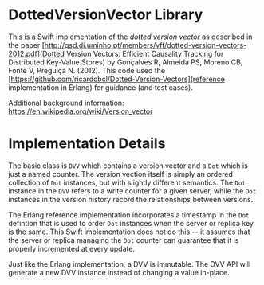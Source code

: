 # DottedVersionVector Library

This is a Swift implementation of the _dotted version vector_ as described in the paper
[http://gsd.di.uminho.pt/members/vff/dotted-version-vectors-2012.pdf](Dotted Version Vectors: Efficient Causality Tracking for Distributed Key-Value Stores) by 
Gonçalves R, Almeida PS, Moreno CB, Fonte V, Preguiça N. (2012). 
This code used the [https://github.com/ricardobcl/Dotted-Version-Vectors](reference implementation in Erlang) for guidance (and test cases).

Additional background information: https://en.wikipedia.org/wiki/Version_vector

# Implementation Details

The basic class is `DVV` which contains a version vector and a `Dot` which is just a named counter. The version vection itself is
simply an ordered collection of `Dot` instances, but with slightly different semantics. The `Dot` instance in the `DVV` refers to a 
write counter for a given server, while the `Dot` instances in the version history record the relationships between versions.

The Erlang reference implementation incorporates a timestamp in the `Dot` defintion that is used to order `Dot` instances when the 
server or replica key is the same. This Swift implementation does not do this -- it assumes that the server or replica managing the 
`Dot` counter can guarantee that it is properly incremented at every update.

Just like the Erlang implementation, a DVV is immutable. The DVV API will generate a new DVV instance instead of changing a value
in-place.
